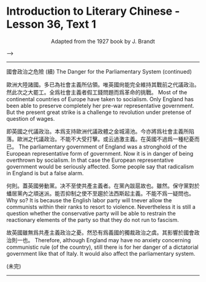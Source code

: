 # Introduction to Literary Chinese - Lesson 36, Text 1

<center>Adapted from the 1927 book by J. Brandt</center>

-->

---

國會政治之危險 (續)
The Danger for the Parliamentary System (continued)

歐洲大陸諸國。多已為社會主義所佔領。唯英國尙能完全維持其戰前之代議政治。然此次之大罷工。全爲社會主義者假工錢問題而爲革命的挑戰。
Most of the continental countries of Europe have taken to socialism. Only England has been able to preserve completely her pre-war representative government. But the present great strike is a challenge to revolution under pretense of question of wages.

即英國之代議政治。本爲支持歐洲代議政體之金城湯池。今亦將爲社會主義所陷落。歐洲之代議政治。不能不大受打擊。或云過激主義。在英國不過爲一種杞憂而已。
The parliamentary government of England was a stronghold of the European representative form of government. Now it is in danger of being overthrown by socialism. In that case the European representative government would be seriously affected. Some people say that radicalism in England is but a false alarm.

何則。蓋英國勞動黨。决不至使共產主義者。在黨內跋扈故也。雖然。保守黨對於蟠居黨內之頑迷派。能否抑制之使不至趨於法西斯起主義。不能不爲一疑問也。
Why so? It is because the English labor party will tnever allow the communists within their ranks to resort to violence. Nevertheless it is still a question whether the conservative party will be able to restrain the reactionary elements of the party so that they do not run to fascism.

故英國雖無爲共產主義政治之憂。然恐有爲義國的獨裁政治之虞。其影響於國會政治則一也。
Therefore, although England may have no anxiety concerning communistic rule (of the country), still there is for her danger of a dictatorial government like that of Italy. It would also affect the parliamentary system.

(未完)

---
